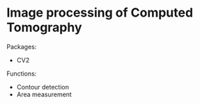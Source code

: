 #  Image processing of Computed Tomography

Packages:
- CV2

Functions:
- Contour detection
- Area measurement

